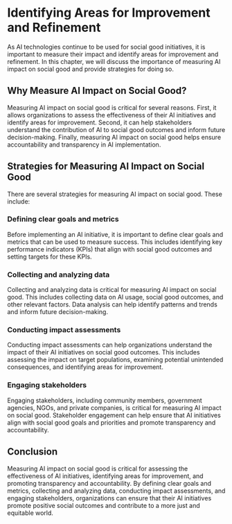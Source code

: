 # Identifying Areas for Improvement and Refinement

As AI technologies continue to be used for social good initiatives, it is important to measure their impact and identify areas for improvement and refinement. In this chapter, we will discuss the importance of measuring AI impact on social good and provide strategies for doing so.

Why Measure AI Impact on Social Good?
-------------------------------------

Measuring AI impact on social good is critical for several reasons. First, it allows organizations to assess the effectiveness of their AI initiatives and identify areas for improvement. Second, it can help stakeholders understand the contribution of AI to social good outcomes and inform future decision-making. Finally, measuring AI impact on social good helps ensure accountability and transparency in AI implementation.

Strategies for Measuring AI Impact on Social Good
-------------------------------------------------

There are several strategies for measuring AI impact on social good. These include:

### Defining clear goals and metrics

Before implementing an AI initiative, it is important to define clear goals and metrics that can be used to measure success. This includes identifying key performance indicators (KPIs) that align with social good outcomes and setting targets for these KPIs.

### Collecting and analyzing data

Collecting and analyzing data is critical for measuring AI impact on social good. This includes collecting data on AI usage, social good outcomes, and other relevant factors. Data analysis can help identify patterns and trends and inform future decision-making.

### Conducting impact assessments

Conducting impact assessments can help organizations understand the impact of their AI initiatives on social good outcomes. This includes assessing the impact on target populations, examining potential unintended consequences, and identifying areas for improvement.

### Engaging stakeholders

Engaging stakeholders, including community members, government agencies, NGOs, and private companies, is critical for measuring AI impact on social good. Stakeholder engagement can help ensure that AI initiatives align with social good goals and priorities and promote transparency and accountability.

Conclusion
----------

Measuring AI impact on social good is critical for assessing the effectiveness of AI initiatives, identifying areas for improvement, and promoting transparency and accountability. By defining clear goals and metrics, collecting and analyzing data, conducting impact assessments, and engaging stakeholders, organizations can ensure that their AI initiatives promote positive social outcomes and contribute to a more just and equitable world.
